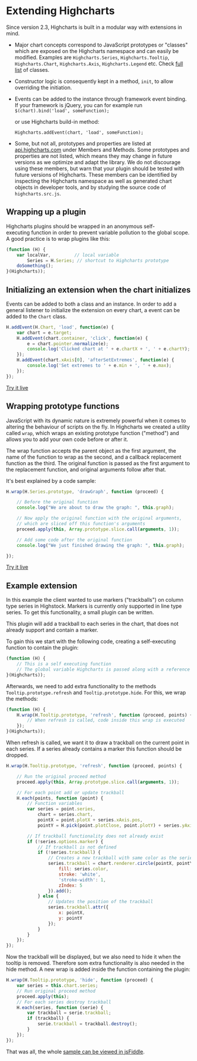 Extending Highcharts
====================

Since version 2.3, Highcharts is built in a modular way with extensions in mind. 

*   Major chart concepts correspond to JavaScript prototypes or "classes" which are exposed on the Highcharts namespace and can easily be modified. Examples are `Highcharts.Series`, `Highcharts.Tooltip`, `Highcharts.Chart`, `Highcharts.Axis`, `Highcharts.Legend` etc. Check [full list](https://api.highcharts.com/class-reference/classes.list) of classes.
*   Constructor logic is consequently kept in a method, `init`, to allow overriding the initiation.
*   Events can be added to the instance through framework event binding. If your framework is jQuery, you can for example run  
    `$(chart).bind('load', someFunction);`

    or use Highcharts build-in method:

    `Highcharts.addEvent(chart, 'load', someFunction);`
*   Some, but not all, prototypes and properties are listed at [api.highcharts.com](https://api.highcharts.com/class-reference/classes.list) under Members and Methods. Some prototypes and properties are not listed, which means they may change in future versions as we optimize and adapt the library. We do not discourage using these members, but warn that your plugin should be tested with future versions of Highcharts. These members can be identified by inspecting the Highcharts namespace as well as generated chart objects in developer tools, and by studying the source code of `highcharts.src.js`.

Wrapping up a plugin
--------------------

Highcharts plugins should be wrapped in an anonymous self-executing function in order to prevent variable pollution to the global scope. A good practice is to wrap plugins like this:

```js
(function (H) {
    var localVar,         // local variable
        Series = H.Series; // shortcut to Highcharts prototype
    doSomething();
}(Highcharts));
```

Initializing an extension when the chart initializes
----------------------------------------------------

Events can be added to both a class and an instance. In order to add a general listener to initialize the extension on every chart, a event can be added to the `Chart` class.

```js
H.addEvent(H.Chart, 'load', function(e) {
    var chart = e.target;
    H.addEvent(chart.container, 'click', function(e) {
        e = chart.pointer.normalize(e);
        console.log('Clicked chart at ' + e.chartX + ', ' + e.chartY);
    });
    H.addEvent(chart.xAxis[0], 'afterSetExtremes', function(e) {
        console.log('Set extremes to ' + e.min + ', ' + e.max);
    });
});
```

[Try it live](https://jsfiddle.net/gh/get/library/pure/highcharts/highcharts/tree/master/samples/highcharts/chart/events-load-class/)

Wrapping prototype functions
----------------------------

JavaScript with its dynamic nature is extremely powerful when it comes to altering the behaviour of scripts on the fly. In Highcharts we created a utility called `wrap`, which wraps an existing prototype function ("method") and allows you to add your own code before or after it. 

The wrap function accepts the parent object as the first argument, the name of the function to wrap as the second, and a callback replacement function as the third. The original function is passed as the first argument to the replacement function, and original arguments follow after that.

It's best explained by a code sample:

```js
H.wrap(H.Series.prototype, 'drawGraph', function (proceed) {

    // Before the original function
    console.log("We are about to draw the graph: ", this.graph);

    // Now apply the original function with the original arguments,
    // which are sliced off this function's arguments
    proceed.apply(this, Array.prototype.slice.call(arguments, 1));

    // Add some code after the original function
    console.log("We just finished drawing the graph: ", this.graph);

});
```

[Try it live](https://jsfiddle.net/gh/get/library/pure/highcharts/highcharts/tree/master/samples/highcharts/series/wrap-drawgraph/)

Example extension
-----------------

In this example the client wanted to use markers ("trackballs") on column type series in Highstock. Markers is currently only supported in line type series. To get this functionality, a small plugin can be written.

This plugin will add a trackball to each series in the chart, that does not already support and contain a marker.

To gain this we start with the following code, creating a self-executing function to contain the plugin:

```js
(function (H) {
    // This is a self executing function
    // The global variable Highcharts is passed along with a reference H
}(Highcharts));
```

Afterwards, we need to add extra functionality to the methods `Tooltip.prototype.refresh` and `Tooltip.prototype.hide`. For this, we wrap the methods:

```js
(function (H) {
    H.wrap(H.Tooltip.prototype, 'refresh', function (proceed, points) {
        // When refresh is called, code inside this wrap is executed
    });
}(Highcharts));
```

When refresh is called, we want it to draw a trackball on the current point in each series. If a series already contains a marker this function should be dropped.

```js
H.wrap(H.Tooltip.prototype, 'refresh', function (proceed, points) {

    // Run the original proceed method
    proceed.apply(this, Array.prototype.slice.call(arguments, 1));

    // For each point add or update trackball
    H.each(points, function (point) {
        // Function variables
        var series = point.series,
            chart = series.chart,
            pointX = point.plotX + series.xAxis.pos,
            pointY = H.pick(point.plotClose, point.plotY) + series.yAxis.pos;

        // If trackball functionality does not already exist
        if (!series.options.marker) {
            // If trackball is not defined
            if (!series.trackball) {
                // Creates a new trackball with same color as the series
                series.trackball = chart.renderer.circle(pointX, pointY, 5).attr({
                    fill: series.color,
                    stroke: 'white',
                    'stroke-width': 1,
                    zIndex: 5
                }).add();
            } else {
                // Updates the position of the trackball
                series.trackball.attr({
                    x: pointX,
                    y: pointY
                });
            }
        }
    });
});
```
    

Now the trackball will be displayed, but we also need to hide it when the tooltip is removed. Therefore som extra functionality is also needed in the hide method. A new wrap is added inside the function containing the plugin:

```js
H.wrap(H.Tooltip.prototype, 'hide', function (proceed) {
    var series = this.chart.series;
    // Run original proceed method
    proceed.apply(this);
    // For each series destroy trackball
    H.each(series, function (serie) {
        var trackball = serie.trackball;
        if (trackball) {
            serie.trackball = trackball.destroy();
        }
    });
});
```

That was all, the whole [sample can be viewed in jsFiddle](https://jsfiddle.net/gh/get/library/pure/highcharts/highcharts/tree/master/samples/highcharts/tooltip/trackball-plugin/).